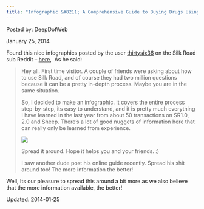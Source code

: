 ```yaml
---
title: "Infographic &#8211; A Comprehensive Guide to Buying Drugs Using Silk Road 2.0"
---
```


Posted by: DeepDotWeb

<span>January 25, 2014</span>

<p>Found this nice infographics posted by the user <a href="http://www.reddit.com/user/thirtysix36" target="_blank">thirtysix36</a> on the Silk Road sub Reddit &#8211; <a href="http://www.reddit.com/r/SilkRoad/comments/1w33c2/infographic_a_comprehensive_guide_to_buying_drugs/" target="_blank">here</a>,  As he said:</p>
<div>
<div>
<blockquote><p>Hey all. First time visitor. A couple of friends were asking about how to use Silk Road, and of course they had two million questions because it can be a pretty in-depth process. Maybe you are in the same situation.</p>
<p>So, I decided to make an infographic. It covers the entire process step-by-step, its easy to understand, and it is pretty much everything I have learned in the last year from about 50 transactions on SR1.0, 2.0 and Sheep. There&#8217;s a lot of good nuggets of information here that can really only be learned from experience.</p>

![](https://i.cubeupload.com/HvZsZ5.png)

<p>Spread it around. Hope it helps you and your friends. :)</p>
<p>I saw another dude post his online guide recently. Spread his shit around too! The more information the better!</p></blockquote>
</div>
</div>
<p>Well, Its our pleasure to spread this around a bit more as we also believe that the more information available, the better!</p>


Updated: 2014-01-25
    
